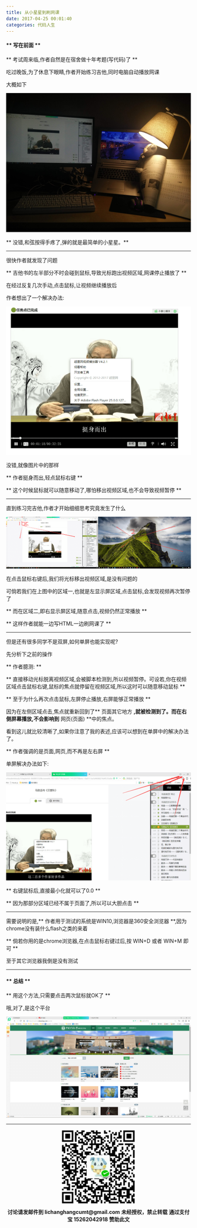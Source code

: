```yaml
---
title: 从小星星到刷网课
date: 2017-04-25 00:01:40
categories: 代码人生
---
```


#### ** 写在前面 ** ####

** 考试周来临,作者自然是在宿舍做十年考题(写代码)了 **

吃过晚饭,为了休息下眼睛,作者开始练习吉他,同时电脑自动播放网课

大概如下

![small-star-star.jpg](/img/codelife/small-star-star.jpg)

** 没错,和弦按得手疼了,弹的就是最简单的小星星。**

******************************

很快作者就发现了问题

** 吉他书的左半部分不时会碰到鼠标,导致光标跑出视频区域,网课停止播放了 **

在经过反复几次手动,点击鼠标,让视频继续播放后

作者想出了一个解决办法:

![small-star-star-1.png](/img/codelife/small-star-star-1.png)

没错,就像图片中的那样

** 作者挺身而出,轻点鼠标右键 **

** 这个时候鼠标就可以随意移动了,哪怕移出视频区域,也不会导致视频暂停 **

****************************

直到练习完吉他,作者才开始细细思考究竟发生了什么

![small-star-star.png](/img/codelife/small-star-star-2.png)

在点击鼠标右键后,我们将光标移出视频区域,是没有问题的

可倘若我们在上图中的区域一,也就是左显示屏区域,点击鼠标,会发现视频再次暂停了

** 而在区域二,即右显示屏区域,随意点击,视频仍然正常播放 **

** 这样作者就能一边写HTML一边刷网课了 **

****************************

但是还有很多同学不是双屏,如何单屏也能实现呢?

先分析下之前的操作

** 作者臆测: **

** 直接移动光标脱离视频区域,会被脚本检测到,所以视频暂停。可设若,你在视频区域点击鼠标右键,鼠标的焦点就停留在视频区域,所以这时可以随意移动鼠标 **

** 至于为什么再次点击鼠标,左屏停止播放,右屏能够正常播放 **

因为在左侧区域点击,焦点就重新回到了** 页面其它地方 **,就被检测到了。而在右侧屏幕播放,不会影响到** 网页(页面) **中的焦点。

看到这儿就比较清晰了,如果你注意了我的表述,应该可以想到在单屏中的解决办法了。

** 作者强调的是页面,网页,而不再是左右屏 **

单屏解决办法如下:

![small-star-star.png](/img/codelife/small-star-star-3.png)

** 右键鼠标后,直接最小化就可以了0.0 **

** 因为那部分区域已经不属于页面了,所以可以大胆点击 **

**************************

需要说明的是,** 作者用于测试的系统是WIN10,浏览器是360安全浏览器 **,因为chrome没有装什么flash之类的来着

** 倘若你用的是chrome浏览器,在点击鼠标右键过后,按 WIN+D 或者 WIN+M 即可 **

至于其它浏览器我倒是没有测试

*************************

#### ** 总结 ** ####

** 用这个方法,只需要点击两次鼠标就OK了 **

哦,对了,是这个平台

![small-star-star.png](/img/codelife/small-star-star-4.png)

**************************

<div width="100%" align="center"><img src="/img/wx.png" alt="微信赞助二维码"></div></div>
<script type="text/javascript" charset="utf-8" src="http://www.dashangcloud.com/static/ds.js"></script>
<p style="margin-top: 0.4em; text-align: center">
      <b style="font-size: 1em;">讨论请发邮件到 lichanghangcumt@gmail.com</b>
      <b style="font-size: 1em;">未经授权，禁止转载</b>
      <b style="font-size: 1em;">通过支付宝 15262042918 赞助此文</b>
 </p>








